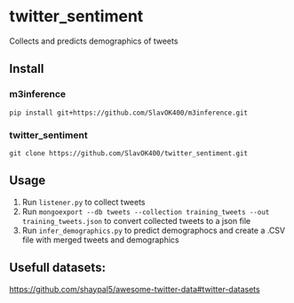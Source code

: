 # twitter_sentiment
Collects and predicts demographics of tweets

## Install
### m3inference
`pip install git+https://github.com/SlavOK400/m3inference.git`

### twitter_sentiment
`git clone https://github.com/SlavOK400/twitter_sentiment.git`

## Usage
1. Run `listener.py` to collect tweets
2. Run `mongoexport --db tweets --collection training_tweets --out training_tweets.json` to convert collected tweets to a json file
3. Run `infer_demographics.py` to predict demographocs and create a .CSV file with merged tweets and demographics


## Usefull datasets:
https://github.com/shaypal5/awesome-twitter-data#twitter-datasets
